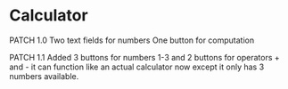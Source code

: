# Calculator

PATCH 1.0 
Two text fields for numbers
One button for computation

PATCH 1.1
Added 3 buttons for numbers 1-3
and 2 buttons for operators + and -
it can function like an actual calculator now
except it only has 3 numbers available.